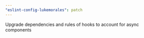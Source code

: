 ```yaml
---
"eslint-config-lukemorales": patch
---
```


Upgrade dependencies and rules of hooks to account for async components
